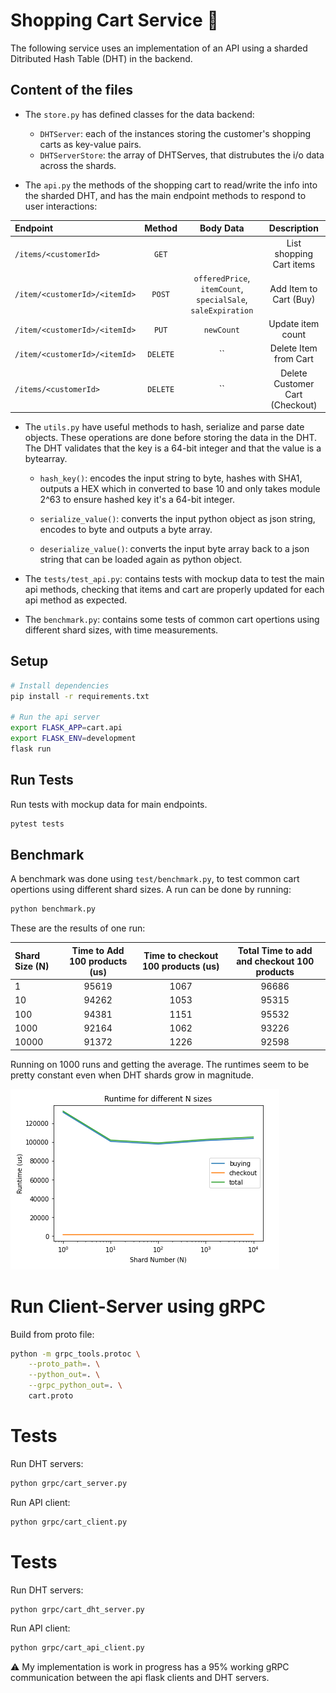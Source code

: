# Shopping Cart Service 🛒

The following service uses an implementation of an API using a sharded Ditributed Hash Table (DHT) in the backend.

## Content of the files

- The `store.py` has defined classes for the data backend:

  - `DHTServer`: each of the instances storing the customer's shopping carts as key-value pairs.
  - `DHTServerStore`: the array of DHTServes, that distrubutes the i/o data across the shards.

- The `api.py` the methods of the shopping cart to read/write the info into the sharded DHT, and has the main endpoint methods to respond to user interactions:

| Endpoint                      |  Method  |                          Body Data                           |           Description           |
| :---------------------------- | :------: | :----------------------------------------------------------: | :-----------------------------: |
| `/items/<customerId>`         |  `GET`   |                                                              |    List shopping Cart items     |
| `/item/<customerId>/<itemId>` |  `POST`  | `offeredPrice`, `itemCount`, `specialSale`, `saleExpiration` |     Add Item to Cart (Buy)      |
| `/item/<customerId>/<itemId>` |  `PUT`   |                          `newCount`                          |        Update item count        |
| `/item/<customerId>/<itemId>` | `DELETE` |                              ``                              |      Delete Item from Cart      |
| `/items/<customerId>`         | `DELETE` |                              ``                              | Delete Customer Cart (Checkout) |

- The `utils.py` have useful methods to hash, serialize and parse date objects. These operations are done before storing the data in the DHT. The DHT validates that the key is a 64-bit integer and that the value is a bytearray.

  - `hash_key()`: encodes the input string to byte, hashes with SHA1, outputs a HEX which in converted to base 10 and only takes module 2^63 to ensure hashed key it's a 64-bit integer.

  - `serialize_value()`: converts the input python object as json string, encodes to byte and outputs a byte array.

  - `deserialize_value()`: converts the input byte array back to a json string that can be loaded again as python object.

- The `tests/test_api.py`: contains tests with mockup data to test the main api methods, checking that items and cart are properly updated for each api method as expected.

- The `benchmark.py`: contains some tests of common cart opertions using different shard sizes, with time measurements.

## Setup

```bash
# Install dependencies
pip install -r requirements.txt

# Run the api server
export FLASK_APP=cart.api
export FLASK_ENV=development
flask run
```

## Run Tests

Run tests with mockup data for main endpoints.

```bash
pytest tests
```

## Benchmark

A benchmark was done using `test/benchmark.py`, to test common cart opertions using different shard sizes. A run can be done by running:

```bash
python benchmark.py
```

These are the results of one run:

| Shard Size (N) | Time to Add 100 products (us) | Time to checkout 100 products (us) | Total Time to add and checkout 100 products |
| :------------- | :---------------------------: | :--------------------------------: | :-----------------------------------------: |
| 1              |             95619             |                1067                |                    96686                    |
| 10             |             94262             |                1053                |                    95315                    |
| 100            |             94381             |                1151                |                    95532                    |
| 1000           |             92164             |                1062                |                    93226                    |
| 10000          |             91372             |                1226                |                    92598                    |

Running on 1000 runs and getting the average. The runtimes seem to be pretty constant even when DHT shards grow in magnitude.

![](benchmark/runtimes_vs_n.png)

# Run Client-Server using gRPC

Build from proto file:

```bash
python -m grpc_tools.protoc \
    --proto_path=. \
    --python_out=. \
    --grpc_python_out=. \
    cart.proto
```

# Tests

Run DHT servers:

```bash
python grpc/cart_server.py
```

Run API client:

```bash
python grpc/cart_client.py
```

# Tests

Run DHT servers:

```bash
python grpc/cart_dht_server.py
```

Run API client:

```bash
python grpc/cart_api_client.py
```

⚠️ My implementation is work in progress has a 95% working gRPC communication between the api flask clients and DHT servers.
